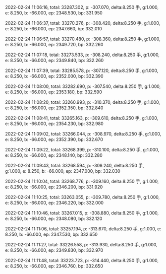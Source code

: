 2022-02-24 11:06:16, total: 33287.302, p: -307.070, delta:8.250 手, g:1.000, e: 8.250, b: -66.000, ep: 2348.530, bp: 331.950

2022-02-24 11:06:37, total: 33270.276, p: -308.420, delta:8.250 手, g:1.000, e: 8.250, b: -66.000, ep: 2347.660, bp: 332.010

2022-02-24 11:06:57, total: 33270.480, p: -308.360, delta:8.250 手, g:1.000, e: 8.250, b: -66.000, ep: 2349.720, bp: 332.260

2022-02-24 11:07:18, total: 33273.533, p: -308.240, delta:8.250 手, g:1.000, e: 8.250, b: -66.000, ep: 2349.840, bp: 332.260

2022-02-24 11:07:39, total: 33285.578, p: -307.120, delta:8.250 手, g:1.000, e: 8.250, b: -66.000, ep: 2352.000, bp: 332.390

2022-02-24 11:08:00, total: 33282.690, p: -307.540, delta:8.250 手, g:1.000, e: 8.250, b: -66.000, ep: 2353.180, bp: 332.590

2022-02-24 11:08:20, total: 33260.993, p: -310.370, delta:8.250 手, g:1.000, e: 8.250, b: -66.000, ep: 2352.350, bp: 332.840

2022-02-24 11:08:41, total: 33265.163, p: -309.610, delta:8.250 手, g:1.000, e: 8.250, b: -66.000, ep: 2354.230, bp: 332.980

2022-02-24 11:09:02, total: 33266.044, p: -308.970, delta:8.250 手, g:1.000, e: 8.250, b: -66.000, ep: 2352.390, bp: 332.670

2022-02-24 11:09:22, total: 33268.399, p: -310.100, delta:8.250 手, g:1.000, e: 8.250, b: -66.000, ep: 2348.140, bp: 332.280

2022-02-24 11:09:43, total: 33268.594, p: -309.240, delta:8.250 手, g:1.000, e: 8.250, b: -66.000, ep: 2347.000, bp: 332.030

2022-02-24 11:10:04, total: 33268.776, p: -309.160, delta:8.250 手, g:1.000, e: 8.250, b: -66.000, ep: 2346.200, bp: 331.920

2022-02-24 11:10:25, total: 33263.055, p: -309.780, delta:8.250 手, g:1.000, e: 8.250, b: -66.000, ep: 2346.220, bp: 332.000

2022-02-24 11:10:46, total: 33267.015, p: -308.880, delta:8.250 手, g:1.000, e: 8.250, b: -66.000, ep: 2348.080, bp: 332.120

2022-02-24 11:11:06, total: 33257.194, p: -313.670, delta:8.250 手, g:1.000, e: 8.250, b: -66.000, ep: 2347.530, bp: 332.650

2022-02-24 11:11:27, total: 33226.558, p: -313.930, delta:8.250 手, g:1.000, e: 8.250, b: -66.000, ep: 2349.830, bp: 332.970

2022-02-24 11:11:48, total: 33223.723, p: -314.440, delta:8.250 手, g:1.000, e: 8.250, b: -66.000, ep: 2346.760, bp: 332.650
